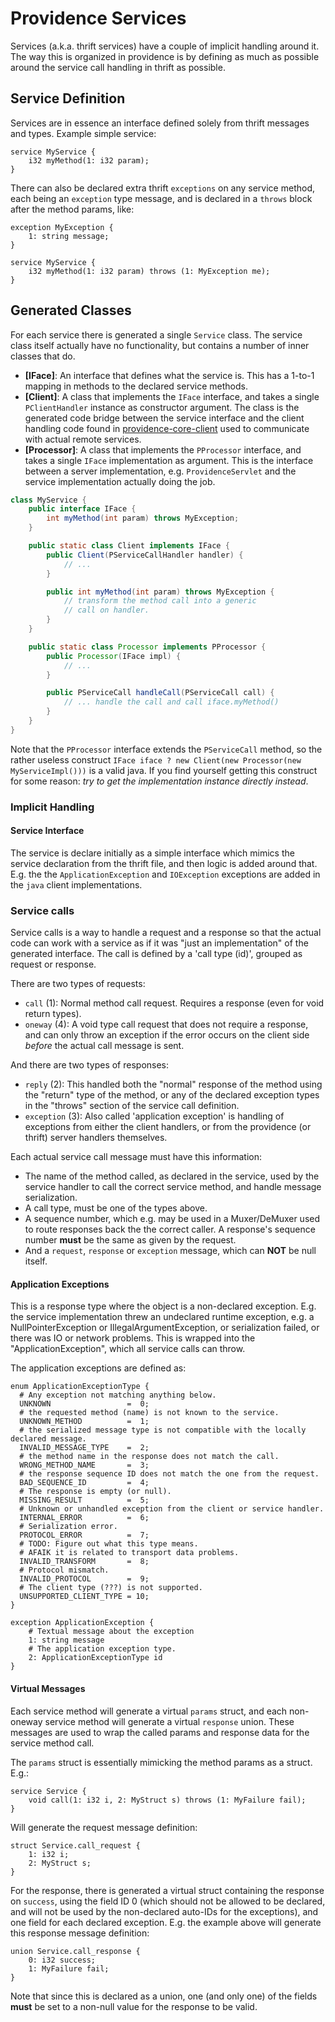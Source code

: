 Providence Services
===================

Services (a.k.a. thrift services) have a couple of implicit handling around it.
The way this is organized in providence is by defining as much as possible
around the service call handling in thrift as possible.

## Service Definition

Services are in essence an interface defined solely from thrift messages
and types. Example simple service:

```thrift
service MyService {
    i32 myMethod(1: i32 param);
}
```

There can also be declared extra thrift `exceptions` on any service method,
each being an `exception` type message, and is declared in a `throws` block
after the method params, like:

```thrift
exception MyException {
    1: string message;
}

service MyService {
    i32 myMethod(1: i32 param) throws (1: MyException me);
}
```

## Generated Classes

For each service there is generated a single `Service` class. The service class
itself actually have no functionality, but contains a number of inner classes
that do.

- **[IFace]**: An interface that defines what the service is. This has a 1-to-1
  mapping in methods to the declared service methods.
- **[Client]**: A class that implements the `IFace` interface, and takes a
  single `PClientHandler` instance as constructor argument. The class is the
  generated code bridge between the service interface and the client handling
  code found in [providence-core-client](providence-core-server/index.html)
  used to communicate with actual remote services.
- **[Processor]**: A class that implements the `PProcessor` interface, and takes
  a single `IFace` implementation as argument. This is the interface between
  a server implementation, e.g. `ProvidenceServlet` and the service implementation
  actually doing the job.

```java
class MyService {
    public interface IFace {
        int myMethod(int param) throws MyException;
    }

    public static class Client implements IFace {
        public Client(PServiceCallHandler handler) {
            // ...
        }

        public int myMethod(int param) throws MyException {
            // transform the method call into a generic
            // call on handler.
        }
    }

    public static class Processor implements PProcessor {
        public Processor(IFace impl) {
            // ...
        }

        public PServiceCall handleCall(PServiceCall call) {
            // ... handle the call and call iface.myMethod()
        }
    }
}
```

Note that the `PProcessor` interface extends the `PServiceCall` method, so the
rather useless construct `IFace iface ? new Client(new Processor(new MyServiceImpl()))`
is a valid java. If you find yourself getting this construct for some reason:
*try to get the implementation instance directly instead*.

### Implicit Handling

#### Service Interface

The service is declare initially as a simple interface which mimics the service declaration
from the thrift file, and then logic is added around that. E.g. the
the `ApplicationException` and `IOException` exceptions are added in the
`java` client implementations.

### Service calls

Service calls is a way to handle a request and a response so that the actual
code can work with a service as if it was "just an implementation" of the generated
interface. The call is defined by a 'call type (id)', grouped as request or response.

There are two types of requests:

- `call` (1): Normal method call request. Requires a response (even for void return types).
- `oneway` (4): A void type call request that does not require a response, and can only
  throw an exception if the error occurs on the client side *before* the actual
  call message is sent.

And there are two types of responses:

- `reply` (2): This handled both the "normal" response of the method using the "return"
  type of the method, or any of the declared exception types in the "throws" section
  of the service call definition.
- `exception` (3): Also called 'application exception' is handling of exceptions from
  either the client handlers, or from the providence (or thrift) server handlers
  themselves.

Each actual service call message must have this information:

- The name of the method called, as declared in the service, used by the service
  handler to call the correct service method, and handle message serialization.
- A call type, must be one of the types above.
- A sequence number, which e.g. may be used in a Muxer/DeMuxer used to route
  responses back the the correct caller. A response's sequence number **must**
  be the same as given by the request.
- And a `request`, `response` or `exception` message, which can **NOT** be null
  itself.

#### Application Exceptions

This is a response type where the object is a non-declared exception. E.g. the service
implementation threw an undeclared runtime exception, e.g. a NullPointerException
or IllegalArgumentException, or serialization failed, or there was IO or network problems.
This is wrapped into the "ApplicationException", which all service calls can throw.

The application exceptions are defined as:

```thrift
enum ApplicationExceptionType {
  # Any exception not matching anything below.
  UNKNOWN                 =  0;
  # the requested method (name) is not known to the service.
  UNKNOWN_METHOD          =  1;
  # the serialized message type is not compatible with the locally declared message.
  INVALID_MESSAGE_TYPE    =  2;
  # the method name in the response does not match the call.
  WRONG_METHOD_NAME       =  3;
  # the response sequence ID does not match the one from the request.
  BAD_SEQUENCE_ID         =  4;
  # The response is empty (or null).
  MISSING_RESULT          =  5;
  # Unknown or unhandled exception from the client or service handler.
  INTERNAL_ERROR          =  6;
  # Serialization error.
  PROTOCOL_ERROR          =  7;
  # TODO: Figure out what this type means.
  # AFAIK it is related to transport data problems.
  INVALID_TRANSFORM       =  8;
  # Protocol mismatch.
  INVALID_PROTOCOL        =  9;
  # The client type (???) is not supported.
  UNSUPPORTED_CLIENT_TYPE = 10;
}

exception ApplicationException {
    # Textual message about the exception
    1: string message
    # The application exception type.
    2: ApplicationExceptionType id
}
```

#### Virtual Messages

Each service method will generate a virtual `params` struct, and each
non-oneway service method will generate a virtual `response` union.
These messages are used to wrap the called params and response data for the
service method call.

The `params` struct is essentially mimicking the method params as a struct.
E.g.:

```thrift
service Service {
    void call(1: i32 i, 2: MyStruct s) throws (1: MyFailure fail);
}
```

Will generate the request message definition:

```thrift
struct Service.call_request {
    1: i32 i;
    2: MyStruct s;
}
```

For the response, there is generated a virtual struct containing the
response on `success`, using the field ID 0 (which should not be allowed
to be declared, and will not be used by the non-declared auto-IDs for the
exceptions), and one field for each declared exception. E.g. the example
above will generate this response message definition:

```thrift
union Service.call_response {
    0: i32 success;
    1: MyFailure fail;
}
```

Note that since this is declared as a union, one (and only one) of the fields
**must** be set to a non-null value for the response to be valid.
